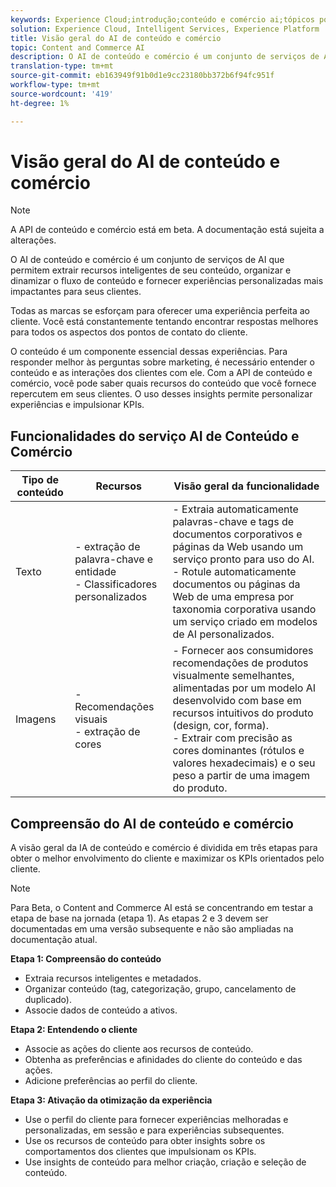```yaml
---
keywords: Experience Cloud;introdução;conteúdo e comércio ai;tópicos populares;Serviços inteligentes;cai
solution: Experience Cloud, Intelligent Services, Experience Platform
title: Visão geral do AI de conteúdo e comércio
topic: Content and Commerce AI
description: O AI de conteúdo e comércio é um conjunto de serviços de AI que permite extrair recursos inteligentes de seu conteúdo, organizar, simplificar o fluxo de conteúdo e fornecer experiências personalizadas mais impactantes para seus clientes.
translation-type: tm+mt
source-git-commit: eb163949f91b0d1e9cc23180bb372b6f94fc951f
workflow-type: tm+mt
source-wordcount: '419'
ht-degree: 1%

---
```



# Visão geral do AI de conteúdo e comércio

>[!NOTE]
>
>A API de conteúdo e comércio está em beta. A documentação está sujeita a alterações.

O AI de conteúdo e comércio é um conjunto de serviços de AI que permitem extrair recursos inteligentes de seu conteúdo, organizar e dinamizar o fluxo de conteúdo e fornecer experiências personalizadas mais impactantes para seus clientes.

Todas as marcas se esforçam para oferecer uma experiência perfeita ao cliente. Você está constantemente tentando encontrar respostas melhores para todos os aspectos dos pontos de contato do cliente.

O conteúdo é um componente essencial dessas experiências. Para responder melhor às perguntas sobre marketing, é necessário entender o conteúdo e as interações dos clientes com ele. Com a API de conteúdo e comércio, você pode saber quais recursos do conteúdo que você fornece repercutem em seus clientes. O uso desses insights permite personalizar experiências e impulsionar KPIs.

## Funcionalidades do serviço AI de Conteúdo e Comércio

| Tipo de conteúdo | Recursos | Visão geral da funcionalidade |
| --- | --- | --- |
| Texto | - extração de palavra-chave e entidade <br>- Classificadores personalizados | - Extraia automaticamente palavras-chave e tags de documentos corporativos e páginas da Web usando um serviço pronto para uso do AI. <br> - Rotule automaticamente documentos ou páginas da Web de uma empresa por taxonomia corporativa usando um serviço criado em modelos de AI personalizados. |
| Imagens | - Recomendações visuais <br> - extração de cores | - Fornecer aos consumidores recomendações de produtos visualmente semelhantes, alimentadas por um modelo AI desenvolvido com base em recursos intuitivos do produto (design, cor, forma). <br> - Extrair com precisão as cores dominantes (rótulos e valores hexadecimais) e o seu peso a partir de uma imagem do produto. |

## Compreensão do AI de conteúdo e comércio

A visão geral da IA de conteúdo e comércio é dividida em três etapas para obter o melhor envolvimento do cliente e maximizar os KPIs orientados pelo cliente.

>[!NOTE]
>
>Para Beta, o Content and Commerce AI está se concentrando em testar a etapa de base na jornada (etapa 1). As etapas 2 e 3 devem ser documentadas em uma versão subsequente e não são ampliadas na documentação atual.

**Etapa 1: Compreensão do conteúdo**
- Extraia recursos inteligentes e metadados.
- Organizar conteúdo (tag, categorização, grupo, cancelamento de duplicado).
- Associe dados de conteúdo a ativos.

**Etapa 2: Entendendo o cliente**
- Associe as ações do cliente aos recursos de conteúdo.
- Obtenha as preferências e afinidades do cliente do conteúdo e das ações.
- Adicione preferências ao perfil do cliente.

**Etapa 3: Ativação da otimização da experiência**
- Use o perfil do cliente para fornecer experiências melhoradas e personalizadas, em sessão e para experiências subsequentes.
- Use os recursos de conteúdo para obter insights sobre os comportamentos dos clientes que impulsionam os KPIs.
- Use insights de conteúdo para melhor criação, criação e seleção de conteúdo.

